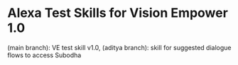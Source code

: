 # Alexa Test Skills for Vision Empower 1.0
 (main branch): VE test skill v1.0,
 (aditya branch): skill for suggested dialogue flows to access Subodha
